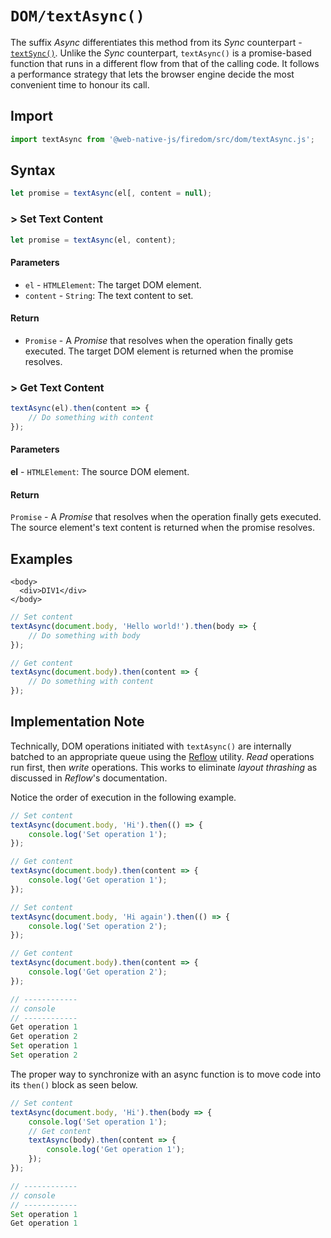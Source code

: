 # `DOM/textAsync()`

The suffix *Async* differentiates this method from its *Sync* counterpart - [`textSync()`](/firedom/api/dom/textsync.md). Unlike the *Sync* counterpart, `textAsync()` is a promise-based function that runs in a different flow from that of the calling code. It follows a performance strategy that lets the browser engine decide the most convenient time to honour its call.

## Import

```javascript
import textAsync from '@web-native-js/firedom/src/dom/textAsync.js';
```

## Syntax

```javascript
let promise = textAsync(el[, content = null);
```

### &gt; Set Text Content

```javascript
let promise = textAsync(el, content);
```

#### Parameters

* `el` - `HTMLElement`: The target DOM element.
* `content` - `String`: The text content to set.

#### Return

* `Promise` - A _Promise_ that resolves when the operation finally gets executed. The target DOM element is returned when the promise resolves.

### &gt; Get Text Content

```js
textAsync(el).then(content => {
    // Do something with content
});
```

#### Parameters

**el** - `HTMLElement`: The source DOM element.

#### Return

`Promise` - A _Promise_ that resolves when the operation finally gets executed. The source element's text content is returned when the promise resolves.

## Examples

```markup
<body>
  <div>DIV1</div>
</body>
```

```javascript
// Set content
textAsync(document.body, 'Hello world!').then(body => {
    // Do something with body
});

// Get content
textAsync(document.body).then(content => {
    // Do something with content
});
```

## Implementation Note
Technically, DOM operations initiated with `textAsync()` are internally batched to an appropriate queue using the [Reflow](/firedom/api/reflow.md) utility. *Read* operations run first, then *write* operations. This works to eliminate *layout thrashing* as discussed in *Reflow*'s documentation.

Notice the order of execution in the following example.

```javascript
// Set content
textAsync(document.body, 'Hi').then(() => {
    console.log('Set operation 1');
});

// Get content
textAsync(document.body).then(content => {
    console.log('Get operation 1');
});

// Set content
textAsync(document.body, 'Hi again').then(() => {
    console.log('Set operation 2');
});

// Get content
textAsync(document.body).then(content => {
    console.log('Get operation 2');
});

// ------------
// console
// ------------
Get operation 1
Get operation 2
Set operation 1
Set operation 2
```

The proper way to synchronize with an async function is to move code into its `then()` block as seen below.

```javascript
// Set content
textAsync(document.body, 'Hi').then(body => {
    console.log('Set operation 1');
    // Get content
    textAsync(body).then(content => {
        console.log('Get operation 1');
    });
});

// ------------
// console
// ------------
Set operation 1
Get operation 1
```

